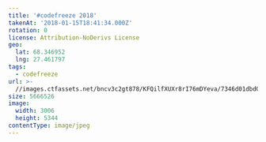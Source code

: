 ```yaml
---
title: '#codefreeze 2018'
takenAt: '2018-01-15T18:41:34.000Z'
rotation: 0
license: Attribution-NoDerivs License
geo:
  lat: 68.346952
  lng: 27.461797
tags:
  - codefreeze
url: >-
  //images.ctfassets.net/bncv3c2gt878/KFQilfXUXr8rI76mDYeva/7346d01dbd0e4a2bcfdaea54b9aaba2b/codefreeze-2018_24931290767_o
size: 5666526
image:
  width: 3006
  height: 5344
contentType: image/jpeg
---
```


